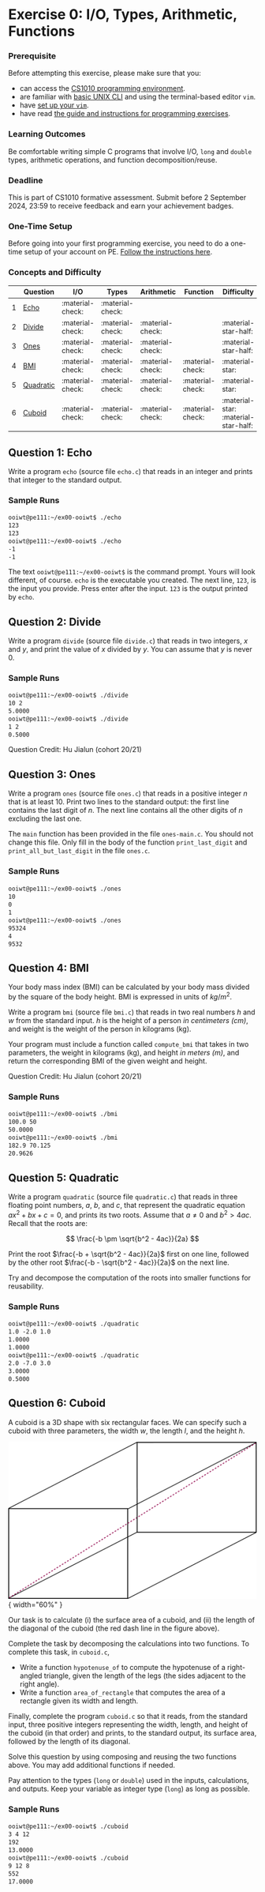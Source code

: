 # Exercise 0: I/O, Types, Arithmetic, Functions 

### Prerequisite

Before attempting this exercise, please make sure that you:

- can access the [CS1010 programming environment](../guides/environments.md).
- are familiar with [basic UNIX CLI](../guides/unix-essentials.md) and using the terminal-based editor `vim`.
- have [set up your `vim`](../guides/vim-setup.md).
- have read [the guide and instructions for programming exercises](../guides/exercises.md).

### Learning Outcomes

Be comfortable writing simple C programs that involve I/O, `long` and `double` types, arithmetic operations, and function decomposition/reuse.

### Deadline

This is part of CS1010 formative assessment. Submit before 2 September 2024, 23:59 to receive feedback and earn your achievement badges.

### One-Time Setup

Before going into your first programming exercise, you need to do a one-time setup of your account on PE.  [Follow the instructions here](../guides/github.md).

### Concepts and Difficulty

| | Question | I/O     | Types            | Arithmetic | Function |  Difficulty |
--|---------|----------|------------------|------------|----------|-------------|
1 | [Echo](#question-1-echo)     | :material-check: | :material-check: |                    | | |
2 | [Divide](#question-2-divide) | :material-check: | :material-check: | :material-check:   | | :material-star-half:    |
3 | [Ones](#question-3-ones)     | :material-check: | :material-check: | :material-check:   | | :material-star-half:  |
4 | [BMI](#question-4-bmi)       | :material-check: | :material-check: | :material-check:   | :material-check: | :material-star:      |
5 | [Quadratic](#question-5-quadratic) | :material-check: | :material-check: | :material-check: | :material-check: | :material-star:       |
6 | [Cuboid](#question-6-cuboid) | :material-check: | :material-check: | :material-check:   | :material-check: | :material-star: :material-star-half:  |

## Question 1: Echo

Write a program `echo` (source file `echo.c`) that reads in an integer and prints that integer to the standard output.

### Sample Runs

```
ooiwt@pe111:~/ex00-ooiwt$ ./echo
123
123
ooiwt@pe111:~/ex00-ooiwt$ ./echo
-1
-1
```

The text `ooiwt@pe111:~/ex00-ooiwt$` is the command prompt.  Yours will look different, of course.  `echo` is the executable you created.  The next line, `123`, is the input you provide.  Press enter after the input.  `123` is the output printed by `echo`.

## Question 2: Divide

Write a program `divide` (source file `divide.c`) that reads in two integers, $x$ and $y$, and print the value of $x$ divided by $y$.  You can assume that $y$ is never 0.

### Sample Runs

```
ooiwt@pe111:~/ex00-ooiwt$ ./divide
10 2
5.0000
ooiwt@pe111:~/ex00-ooiwt$ ./divide
1 2
0.5000
```

Question Credit: Hu Jialun (cohort 20/21)

## Question 3: Ones

Write a program `ones` (source file `ones.c`) that reads in a positive integer $n$ that is at least 10.  Print two lines to the standard output: the first line contains the last digit of $n$.  The next line contains all the other digits of $n$ excluding the last one. 

The `main` function has been provided in the file `ones-main.c`.  You should not change this file.  Only fill in the body of the function `print_last_digit` and `print_all_but_last_digit` in the file `ones.c`.

### Sample Runs

```
ooiwt@pe111:~/ex00-ooiwt$ ./ones
10
0
1
ooiwt@pe111:~/ex00-ooiwt$ ./ones
95324
4
9532
```

## Question 4: BMI

Your body mass index (BMI) can be calculated by your body mass divided by the square of the body height.  BMI is expressed in units of $kg/m^2$. 

Write a program `bmi` (source file `bmi.c`) that reads in two real numbers $h$ and $w$ from the standard input.  $h$ is the height of a person _in centimeters (cm)_, and weight is the weight of the person in kilograms (kg).

Your program must include a function called `compute_bmi` that takes in two parameters, the weight in kilograms (kg), and height _in meters (m)_, and return the corresponding BMI of the given weight and height.

Question Credit: Hu Jialun (cohort 20/21)

### Sample Runs

```
ooiwt@pe111:~/ex00-ooiwt$ ./bmi
100.0 50
50.0000
ooiwt@pe111:~/ex00-ooiwt$ ./bmi
182.9 70.125
20.9626
```

## Question 5: Quadratic

Write a program `quadratic` (source file `quadratic.c`) that reads in three floating point numbers, $a$, $b$, and $c$, that represent the quadratic equation $ax^2 + bx + c = 0$, and prints its two roots.  Assume that $a \not = 0$ and $b^2 > 4ac$.  Recall that the roots are:

$$
\frac{-b \pm \sqrt{b^2 - 4ac}}{2a}
$$

Print the root $\frac{-b + \sqrt{b^2 - 4ac}}{2a}$ first on one line,
followed by the other root $\frac{-b - \sqrt{b^2 - 4ac}}{2a}$ on the next line.

Try and decompose the computation of the roots into smaller functions for reusability.

### Sample Runs

```
ooiwt@pe111:~/ex00-ooiwt$ ./quadratic
1.0 -2.0 1.0
1.0000
1.0000
ooiwt@pe111:~/ex00-ooiwt$ ./quadratic
2.0 -7.0 3.0
3.0000
0.5000
```

## Question 6: Cuboid

A cuboid is a 3D shape with six rectangular faces.  We can specify such a cuboid with three parameters, the width $w$, the length $l$, and the height $h$.

![cuboid](figures/ex00-cuboid/cuboid.png){ width="60%" }

Our task is to calculate (i) the surface area of a cuboid, and (ii) the length of the diagonal of the cuboid (the red dash line in the figure above). 

Complete the task by decomposing the calculations into two functions.  To complete this task, in `cuboid.c`,

- Write a function `hypotenuse_of` to compute the hypotenuse of a right-angled triangle, given the length of the legs (the sides adjacent to the right angle).
- Write a function `area_of_rectangle` that computes the area of a rectangle given its width and length.

Finally, complete the program `cuboid.c` so that it reads, from the standard input, three positive integers representing the width, length, and height of the cuboid (in that order) and prints, to the standard output, its surface area, followed by the length of its diagonal.

Solve this question by using composing and reusing the two functions above.  You may add additional functions if needed.

Pay attention to the types (`long` or `double`) used in the inputs, calculations, and outputs.  Keep your variable as integer type (`long`) as long as possible.

### Sample Runs
```
ooiwt@pe111:~/ex00-ooiwt$ ./cuboid
3 4 12
192
13.0000
ooiwt@pe111:~/ex00-ooiwt$ ./cuboid
9 12 8
552
17.0000
```
